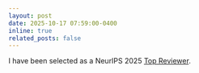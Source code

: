 ```yaml
---
layout: post
date: 2025-10-17 07:59:00-0400
inline: true
related_posts: false
---
```


I have been selected as a NeurIPS 2025 <a href="https://neurips.cc/Conferences/2025/ProgramCommittee">Top Reviewer</a>.  
